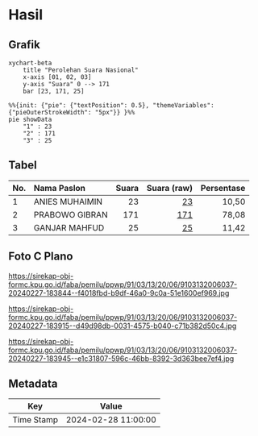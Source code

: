 # Hasil

## Grafik

```mermaid
xychart-beta
    title "Perolehan Suara Nasional"
    x-axis [01, 02, 03]
    y-axis "Suara" 0 --> 171
    bar [23, 171, 25]
```

```mermaid
%%{init: {"pie": {"textPosition": 0.5}, "themeVariables": {"pieOuterStrokeWidth": "5px"}} }%%
pie showData
    "1" : 23
    "2" : 171
    "3" : 25
```

## Tabel

| No. | Nama Paslon    | Suara | Suara (raw) | Persentase |
|:--- |:-------------- | -----:| -----------:| ----------:|
| 1   | ANIES MUHAIMIN | 23    | [23][p-1]   | 10,50      |
| 2   | PRABOWO GIBRAN | 171   | [171][p-2]  | 78,08      |
| 3   | GANJAR MAHFUD  | 25    | [25][p-3]   | 11,42      |


[p-1]: https://github.com/gigit-pemilu/pemilu-2024/blob/main/pilpres/hitung-suara/sub/91-papua/sub/03-jayapura/sub/13-waibu/sub/2006-doyo-baru/sub/037-tps/sub/paslon-1.txt
[p-2]: https://github.com/gigit-pemilu/pemilu-2024/blob/main/pilpres/hitung-suara/sub/91-papua/sub/03-jayapura/sub/13-waibu/sub/2006-doyo-baru/sub/037-tps/sub/paslon-2.txt
[p-3]: https://github.com/gigit-pemilu/pemilu-2024/blob/main/pilpres/hitung-suara/sub/91-papua/sub/03-jayapura/sub/13-waibu/sub/2006-doyo-baru/sub/037-tps/sub/paslon-3.txt

## Foto C Plano

https://sirekap-obj-formc.kpu.go.id/faba/pemilu/ppwp/91/03/13/20/06/9103132006037-20240227-183844--f4018fbd-b9df-46a0-9c0a-51e1600ef969.jpg

https://sirekap-obj-formc.kpu.go.id/faba/pemilu/ppwp/91/03/13/20/06/9103132006037-20240227-183915--d49d98db-0031-4575-b040-c71b382d50c4.jpg

https://sirekap-obj-formc.kpu.go.id/faba/pemilu/ppwp/91/03/13/20/06/9103132006037-20240227-183945--e1c31807-596c-46bb-8392-3d363bee7ef4.jpg


## Metadata

| Key        | Value               |
| ---------- | ------------------- |
| Time Stamp | 2024-02-28 11:00:00 |



